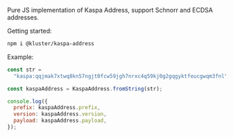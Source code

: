 Pure JS implementation of Kaspa Address, support Schnorr and ECDSA addresses.

Getting started:

```bash
npm i @kluster/kaspa-address
```

Example:

```js
const str =
  "kaspa:qqjmak7xtwq8kn57ngjt0fcw59jgh7nrxc4q59kj0g2gqgyktfeucgwqm3fnl";

const kaspaAddress = KaspaAddress.fromString(str);

console.log({
  prefix: kaspaAddress.prefix,
  version: kaspaAddress.version,
  payload: kaspaAddress.payload,
});
```
